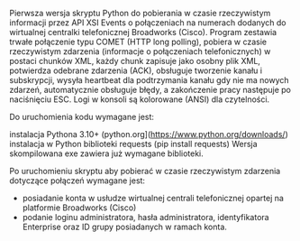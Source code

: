 Pierwsza wersja skryptu Python do pobierania w czasie rzeczywistym informacji przez API XSI Events o połączeniach na numerach dodanych do wirtualnej centralki telefonicznej Broadworks (Cisco). Program zestawia trwałe połączenie typu COMET (HTTP long polling), pobiera w czasie rzeczywistym zdarzenia (informacje o połączeniach telefonicznych) w postaci chunków XML, każdy chunk zapisuje jako osobny plik XML, potwierdza odebrane zdarzenia (ACK), obsługuje tworzenie kanału i subskrypcji, wysyła heartbeat dla podtrzymania kanału gdy nie ma nowych zdarzeń, automatycznie obsługuje błędy, a zakończenie pracy następuje po naciśnięciu ESC. Logi w konsoli są kolorowane (ANSI) dla czytelności.

Do uruchomienia kodu wymagane jest:

instalacja Pythona 3.10+ (python.org](https://www.python.org/downloads/)
instalacja w Python biblioteki requests (pip install requests)
Wersja skompilowana exe zawiera już wymagane biblioteki.

Po uruchomieniu skryptu aby pobierać w czasie rzeczywistym zdarzenia dotyczące połączeń wymagane jest:

- posiadanie konta w usłudze wirtualnej centrali telefonicznej opartej na platformie Broadworks (Cisco)
- podanie loginu administratora, hasła administratora, identyfikatora Enterprise oraz ID grupy posiadanych w ramach konta.
